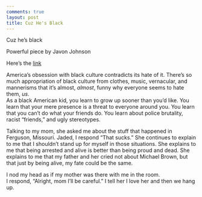 ```yaml
---
comments: true
layout: post
title: Cuz He's Black
---
```


Cuz he’s black

Powerful piece by Javon Johnson 

Here’s the [link](https://www.youtube.com/watch?v=u9Wf8y_5Yn4#t=35)

America’s obsession with black culture contradicts its hate of it. There’s so much appropriation of black culture from clothes, music, vernacular, and mannerisms that it’s almost, *almost*, funny why everyone seems to hate them, *us*.  
As a black American kid, you learn to grow up sooner than you’d like. You learn that your mere presence is a threat to everyone around you. You learn that you can’t do what your friends do. You learn about police brutality, racist “friends,” and ugly stereotypes. 

Talking to my mom, she asked me about the stuff that happened in Ferguson, Missouri. 
Jaded, I respond “That sucks.” She continues to explain to me that I shouldn’t stand up for myself in those situations. She explains to me that being arrested and alive is better than being proud and dead. She explains to me that my father and her cried not about Michael Brown, but that just by being alive, my fate could be the same.

I nod my head as if my mother was there with me in the room.  
I respond, “Alright, mom I’ll be careful.”  I tell her I love her and then we hang up. 



